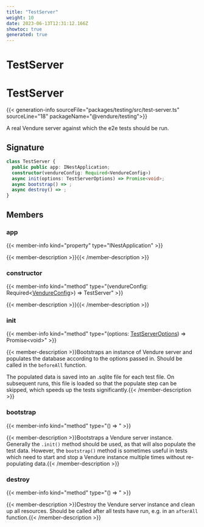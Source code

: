 ```yaml
---
title: "TestServer"
weight: 10
date: 2023-06-13T12:31:12.166Z
showtoc: true
generated: true
---
```

<!-- This file was generated from the Vendure source. Do not modify. Instead, re-run the "docs:build" script -->

# TestServer
<div class="symbol">


# TestServer

{{< generation-info sourceFile="packages/testing/src/test-server.ts" sourceLine="18" packageName="@vendure/testing">}}

A real Vendure server against which the e2e tests should be run.

## Signature

```TypeScript
class TestServer {
  public public app: INestApplication;
  constructor(vendureConfig: Required<VendureConfig>)
  async init(options: TestServerOptions) => Promise<void>;
  async bootstrap() => ;
  async destroy() => ;
}
```
## Members

### app

{{< member-info kind="property" type="INestApplication"  >}}

{{< member-description >}}{{< /member-description >}}

### constructor

{{< member-info kind="method" type="(vendureConfig: Required&#60;<a href='/typescript-api/configuration/vendure-config#vendureconfig'>VendureConfig</a>&#62;) => TestServer"  >}}

{{< member-description >}}{{< /member-description >}}

### init

{{< member-info kind="method" type="(options: <a href='/typescript-api/testing/test-server-options#testserveroptions'>TestServerOptions</a>) => Promise&#60;void&#62;"  >}}

{{< member-description >}}Bootstraps an instance of Vendure server and populates the database according to the options
passed in. Should be called in the `beforeAll` function.

The populated data is saved into an .sqlite file for each test file. On subsequent runs, this file
is loaded so that the populate step can be skipped, which speeds up the tests significantly.{{< /member-description >}}

### bootstrap

{{< member-info kind="method" type="() => "  >}}

{{< member-description >}}Bootstraps a Vendure server instance. Generally the `.init()` method should be used, as that will also
populate the test data. However, the `bootstrap()` method is sometimes useful in tests which need to
start and stop a Vendure instance multiple times without re-populating data.{{< /member-description >}}

### destroy

{{< member-info kind="method" type="() => "  >}}

{{< member-description >}}Destroy the Vendure server instance and clean up all resources.
Should be called after all tests have run, e.g. in an `afterAll` function.{{< /member-description >}}


</div>
